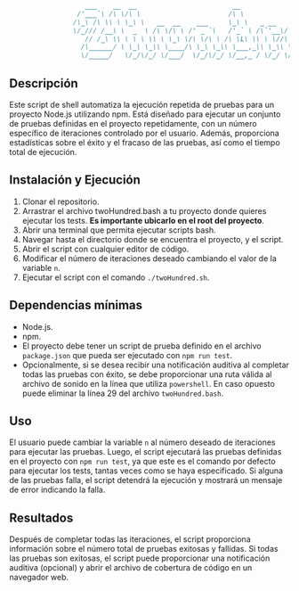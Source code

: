 ```md
                   ___    __  __                        __                    __     
                 /'___`\ /\ \/\ \                      /\ \                  /\ \    
                /\_\ /\ \\ \ \_\ \   __  __    ___     \_\ \   _ __    __    \_\ \   
                \/_/// /__\ \  _  \ /\ \/\ \ /' _ `\   /'_` \ /\`'__\/'__`\  /'_` \  
                   // /_\ \\ \ \ \ \\ \ \_\ \/\ \/\ \ /\ \L\ \\ \ \//\  __/ /\ \L\ \ 
                  /\______/ \ \_\ \_\\ \____/\ \_\ \_\\ \___,_\\ \_\\ \____\\ \___,_\
                  \/_____/   \/_/\/_/ \/___/  \/_/\/_/ \/__,_ / \/_/ \/____/ \/__,_ /
```

## Descripción
Este script de shell automatiza la ejecución repetida de pruebas para un proyecto Node.js utilizando npm. Está diseñado para ejecutar un conjunto de pruebas definidas en el proyecto repetidamente, con un número específico de iteraciones controlado por el usuario. Además, proporciona estadísticas sobre el éxito y el fracaso de las pruebas, así como el tiempo total de ejecución.

## Instalación y Ejecución
1. Clonar el repositorio.
2. Arrastrar el archivo twoHundred.bash a tu proyecto donde quieres ejecutar los tests. **Es importante ubicarlo en el root del proyecto**.
3. Abrir una terminal que permita ejecutar scripts bash.
4. Navegar hasta el directorio donde se encuentra el proyecto, y el script.
5. Abrir el script con cualquier editor de código.
6. Modificar el número de iteraciones deseado cambiando el valor de la variable `n`.
7. Ejecutar el script con el comando `./twoHundred.sh`.

## Dependencias mínimas
- Node.js.
- npm.
- El proyecto debe tener un script de prueba definido en el archivo `package.json` que pueda ser ejecutado con `npm run test`.
- Opcionalmente, si se desea recibir una notificación auditiva al completar todas las pruebas con éxito, se debe proporcionar una ruta válida al archivo de sonido en la línea que utiliza `powershell`. En caso opuesto puede eliminar la línea 29 del archivo `twoHundred.bash`.

## Uso
El usuario puede cambiar la variable `n` al número deseado de iteraciones para ejecutar las pruebas. Luego, el script ejecutará las pruebas definidas en el proyecto con `npm run test`, ya que este es el comando por defecto para ejecutar los tests, tantas veces como se haya especificado. Si alguna de las pruebas falla, el script detendrá la ejecución y mostrará un mensaje de error indicando la falla.

## Resultados
Después de completar todas las iteraciones, el script proporciona información sobre el número total de pruebas exitosas y fallidas. Si todas las pruebas son exitosas, el script puede proporcionar una notificación auditiva (opcional) y abrir el archivo de cobertura de código en un navegador web.
